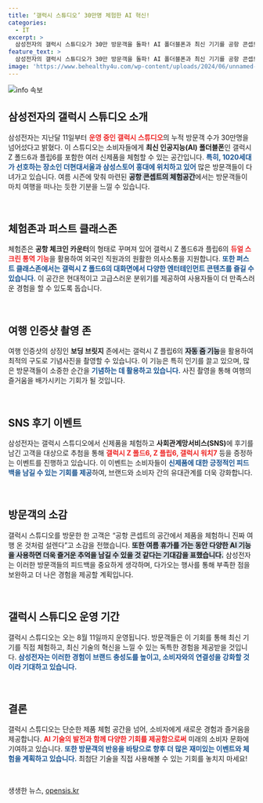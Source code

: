 ```yaml
---
title: ‘갤럭시 스튜디오’ 30만명 체험한 AI 혁신!
categories:
  - IT
excerpt: >
  삼성전자의 갤럭시 스튜디오가 30만 방문객을 돌파! AI 폴더블폰과 최신 기기를 공항 콘셉트에서 체험하며, 경품 이벤트까지 준비된 이 특별한 공간은 여름 휴가철 필수 방문지로 떠오르고 있다.
feature_text: >
  삼성전자의 갤럭시 스튜디오가 30만 방문객을 돌파! AI 폴더블폰과 최신 기기를 공항 콘셉트에서 체험하며, 경품 이벤트까지 준비된 이 특별한 공간은 여름 휴가철 필수 방문지로 떠오르고 있다.
image: 'https://www.behealthy4u.com/wp-content/uploads/2024/06/unnamed-file.png'
---
```


<p><img src="https://www.behealthy4u.com/wp-content/uploads/2024/06/unnamed-file.png" alt="info 속보" /></p>

<h2 data-ke-size="size26">삼성전자의 갤럭시 스튜디오 소개</h2>

<p data-ke-size="size16">삼성전자는 지난달 11일부터 <b><span style="color: #ee2323;">운영 중인 갤럭시 스튜디오</span></b>의 누적 방문객 수가 30만명을 넘어섰다고 밝혔다. 이 스튜디오는 소비자들에게 <b>최신 인공지능(AI) 폴더블폰</b>인 갤럭시 Z 폴드6과 플립6를 포함한 여러 신제품을 체험할 수 있는 공간입니다. <b><span style="color: #1a5490;">특히, 1020세대가 선호하는 장소인 더현대서울과 삼성스토어 홍대에 위치하고 있어</span></b> 많은 방문객들이 다녀가고 있습니다. 여름 시즌에 맞춰 마련된 <b><span style="background-color: #21538527;">공항 콘셉트의 체험공간</span></b>에서는 방문객들이 마치 여행을 떠나는 듯한 기분을 느낄 수 있습니다.</p>

<p data-ke-size="size16">&nbsp;</p>

<h2 data-ke-size="size26">체험존과 퍼스트 클래스존</h2>

<p data-ke-size="size16">체험존은 <b>공항 체크인 카운터</b>의 형태로 꾸며져 있어 갤럭시 Z 폴드6과 플립6의 <b><span style="color: #ee2323;">듀얼 스크린 통역 기능</span></b>을 활용하여 외국인 직원과의 원활한 의사소통을 지원합니다. <b><span style="color: #1a5490;">또한 퍼스트 클래스존에서는 갤럭시 Z 폴드6의 대화면에서 다양한 엔터테인먼트 콘텐츠를 즐길 수 있습니다.</span></b> 이 공간은 현대적이고 고급스러운 분위기를 제공하여 사용자들이 더 만족스러운 경험을 할 수 있도록 돕습니다.</p>

<p data-ke-size="size16">&nbsp;</p>

<h2 data-ke-size="size26">여행 인증샷 촬영 존</h2>

<p data-ke-size="size16">여행 인증샷의 상징인 <b>보딩 브릿지</b> 존에서는 갤럭시 Z 플립6의 <b><span style="background-color: #21538527;">자동 줌 기능</span></b>을 활용하여 최적의 구도로 기념사진을 촬영할 수 있습니다. 이 기능은 특히 인기를 끌고 있으며, 많은 방문객들이 소중한 순간을 <b><span style="color: #1a5490;">기념하는 데 활용하고 있습니다.</span></b> 사진 촬영을 통해 여행의 즐거움을 배가시키는 기회가 될 것입니다.</p>

<p data-ke-size="size16">&nbsp;</p>

<h2 data-ke-size="size26">SNS 후기 이벤트</h2>

<p data-ke-size="size16">삼성전자는 갤럭시 스튜디오에서 신제품을 체험하고 <b>사회관계망서비스(SNS)</b>에 후기를 남긴 고객을 대상으로 추첨을 통해 <b><span style="color: #ee2323;">갤럭시 Z 폴드6, Z 플립6, 갤럭시 워치7</span></b> 등을 증정하는 이벤트를 진행하고 있습니다. 이 이벤트는 소비자들이 <b><span style="color: #1a5490;">신제품에 대한 긍정적인 피드백을 남길 수 있는 기회를 제공</span></b>하여, 브랜드와 소비자 간의 유대관계를 더욱 강화합니다.</p>

<p data-ke-size="size16">&nbsp;</p>

<h2 data-ke-size="size26">방문객의 소감</h2>

<p data-ke-size="size16">갤럭시 스튜디오를 방문한 한 고객은 “공항 콘셉트의 공간에서 제품을 체험하니 진짜 여행 온 것처럼 설렌다”고 소감을 전했습니다. <b><span style="background-color: #21538527;">또한 여름 휴가를 가는 동안 다양한 AI 기능을 사용하면 더욱 즐거운 추억을 남길 수 있을 것 같다는 기대감을 표했습니다.</span></b> 삼성전자는 이러한 방문객들의 피드백을 중요하게 생각하며, 다가오는 행사를 통해 부족한 점을 보완하고 더 나은 경험을 제공할 계획입니다.</p>

<p data-ke-size="size16">&nbsp;</p>

<h2 data-ke-size="size26">갤럭시 스튜디오 운영 기간</h2>

<p data-ke-size="size16">갤럭시 스튜디오는 오는 8월 11일까지 운영됩니다. 방문객들은 이 기회를 통해 최신 기기를 직접 체험하고, 최신 기술의 혁신을 느낄 수 있는 독특한 경험을 제공받을 것입니다. <b><span style="color: #1a5490;">삼성전자는 이러한 경험이 브랜드 충성도를 높이고, 소비자와의 연결성을 강화할 것이라 기대하고 있습니다.</span></b></p>

<p data-ke-size="size16">&nbsp;</p>

<h2 data-ke-size="size26">결론</h2>

<p data-ke-size="size16">갤럭시 스튜디오는 단순한 제품 체험 공간을 넘어, 소비자에게 새로운 경험과 즐거움을 제공합니다. <b><span style="color: #ee2323;">AI 기술의 발전과 함께 다양한 기회를 제공함으로써</span></b> 미래의 소비자 문화에 기여하고 있습니다. <b><span style="color: #1a5490;">또한 방문객의 반응을 바탕으로 향후 더 많은 재미있는 이벤트와 체험을 계획하고 있습니다.</span></b> 최첨단 기술을 직접 사용해볼 수 있는 기회를 놓치지 마세요!</p>

<p data-ke-size="size16">&nbsp;</p>
생생한 뉴스, <a href="https://opensis.kr" rel="dofollow">opensis.kr</a>


